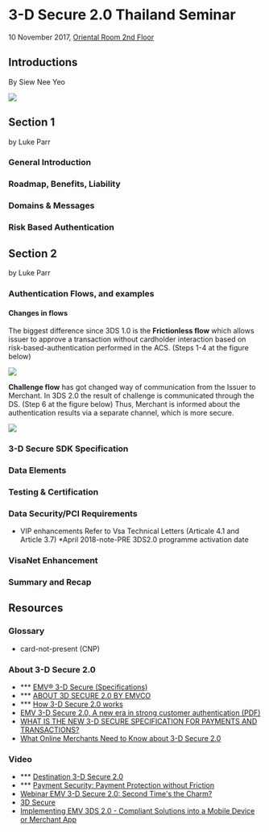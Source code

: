 # 3-D Secure 2.0 Thailand Seminar

10 November 2017, [Oriental Room 2nd Floor](https://goo.gl/maps/BscwtYrbw7r)

## Introductions

By  Siew Nee Yeo

![](https://raw.githubusercontent.com/junlapong/junlapong.github.io/master/notes/media/3ds-2.0.png)

## Section 1

by  Luke Parr

### General Introduction

### Roadmap, Benefits, Liability

### Domains & Messages

### Risk Based Authentication

## Section 2

by  Luke Parr

### Authentication Flows, and examples

#### Changes in flows

The biggest difference since 3DS 1.0 is the **Frictionless flow** which allows issuer to approve a transaction without cardholder interaction based on risk-based-authentication performed in the ACS. (Steps 1-4 at the figure below)

![](http://www.modirum.com/files/2017/05/3ds20.png)

**Challenge flow** has got changed way of communication from the Issuer to Merchant. In 3DS 2.0 the result of challenge is communicated through the DS. (Step 6 at the figure below) Thus, Merchant is informed about the authentication results via a separate channel, which is more secure.

![](http://www.modirum.com/files/2017/05/3ds20-challenge.png)

### 3-D Secure SDK Specification

### Data Elements

### Testing & Certification

### Data Security/PCI Requirements

- VIP enhancements
  Refer to Vsa Technical Letters (Articale 4.1 and Article 3.7) *April 2018-note-PRE 3DS2.0 programme activation date

### VisaNet Enhancement

### Summary and Recap

## Resources

### Glossary

- card-not-present (CNP)

### About 3-D Secure 2.0
- *** [EMV® 3-D Secure (Specifications)](https://www.emvco.com/emv-technologies/3d-secure/)
- *** [ABOUT 3D SECURE 2.0 BY EMVCO](https://www.gpayments.com/about/3d-secure-2.0)
- *** [How 3-D Secure 2.0 works](http://www.modirum.com/3dsecure/)
- [EMV 3-D Secure 2.0, A new era in strong customer authentication \(PDF\)](https://worldline.com/content/dam/worldline/documents/publications/brochures/briefing-3dsecure-2p-en-ld.pdf)
- [WHAT IS THE NEW 3-D SECURE SPECIFICATION FOR PAYMENTS AND TRANSACTIONS?](https://goo.gl/xbjCDs)
- [What Online Merchants Need to Know about 3-D Secure 2.0](https://goo.gl/yZLaqc)


### Video
- *** [Destination 3-D Secure 2.0](https://youtu.be/P_C2JzbRaI8)
- *** [Payment Security: Payment Protection without Friction](https://youtu.be/PpBCNFOoXEk)
- [Webinar EMV 3-D Secure 2.0: Second Time's the Charm?](https://youtu.be/B9ReYBC3p2k)
- [3D Secure](https://youtu.be/B9ReYBC3p2k)
- [Implementing EMV 3DS 2.0 - Compliant Solutions into a Mobile Device or Merchant App](https://youtu.be/S3YTLTJGisw)


